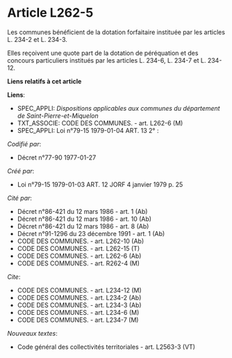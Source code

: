 # Article L262-5

Les communes bénéficient de la dotation forfaitaire instituée par les articles L. 234-2 et L. 234-3.

Elles reçoivent une quote part de la dotation de péréquation et des concours particuliers institués par les articles L.
234-6, L. 234-7 et L. 234-12.

**Liens relatifs à cet article**

**Liens**:

  - SPEC_APPLI: *Dispositions applicables aux communes du département de Saint-Pierre-et-Miquelon*
  - TXT_ASSOCIE: CODE DES COMMUNES. - art. L262-6 (M)
  - SPEC_APPLI: Loi n°79-15 1979-01-04 ART. 13 2° :

_Codifié par_:

  - Décret n°77-90 1977-01-27

_Créé par_:

  - Loi n°79-15 1979-01-03 ART. 12 JORF 4 janvier 1979 p. 25

_Cité par_:

  - Décret n°86-421 du 12 mars 1986 - art. 1 (Ab)
  - Décret n°86-421 du 12 mars 1986 - art. 10 (Ab)
  - Décret n°86-421 du 12 mars 1986 - art. 8 (Ab)
  - Décret n°91-1296 du 23 décembre 1991 - art. 1 (Ab)
  - CODE DES COMMUNES. - art. L262-10 (Ab)
  - CODE DES COMMUNES. - art. L262-15 (T)
  - CODE DES COMMUNES. - art. L262-6 (Ab)
  - CODE DES COMMUNES. - art. R262-4 (M)

_Cite_:

  - CODE DES COMMUNES. - art. L234-12 (M)
  - CODE DES COMMUNES. - art. L234-2 (Ab)
  - CODE DES COMMUNES. - art. L234-3 (Ab)
  - CODE DES COMMUNES. - art. L234-6 (M)
  - CODE DES COMMUNES. - art. L234-7 (M)

_Nouveaux textes_:

  - Code général des collectivités territoriales - art. L2563-3 (VT)
